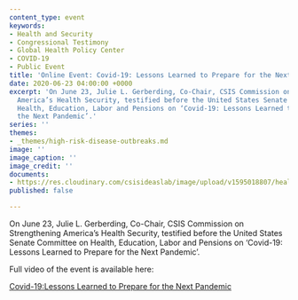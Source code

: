 ```yaml
---
content_type: event
keywords:
- Health and Security
- Congressional Testimony
- Global Health Policy Center
- COVID-19
- Public Event
title: 'Online Event: Covid-19: Lessons Learned to Prepare for the Next Pandemic'
date: 2020-06-23 04:00:00 +0000
excerpt: 'On June 23, Julie L. Gerberding, Co-Chair, CSIS Commission on Strengthening
  America’s Health Security, testified before the United States Senate Committee on
  Health, Education, Labor and Pensions on ‘Covid-19: Lessons Learned to Prepare for
  the Next Pandemic’.'
series: ''
themes:
- _themes/high-risk-disease-outbreaks.md
image: ''
image_caption: ''
image_credit: ''
documents:
- https://res.cloudinary.com/csisideaslab/image/upload/v1595018807/health-commission/062320_JLG_HELP_testimony_zp688s.pdf
published: false

---
```

On June 23, Julie L. Gerberding, Co-Chair, CSIS Commission on Strengthening America’s Health Security, testified before the United States Senate Committee on Health, Education, Labor and Pensions on ‘Covid-19: Lessons Learned to Prepare for the Next Pandemic’.

Full video of the event is available here: 

<a href="https://www.help.senate.gov/hearings/covid-19-lessons-learned-to-prepare-for-the-next-pandemic">Covid-19:Lessons Learned to Prepare for the Next Pandemic</a>